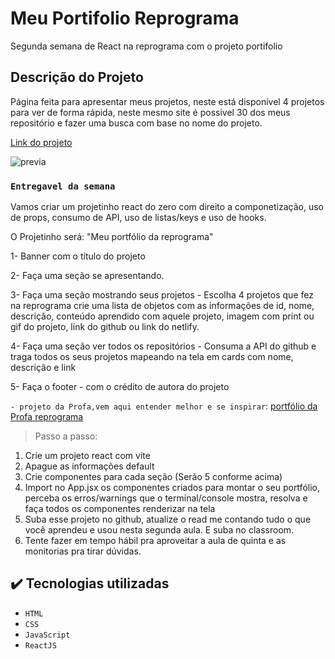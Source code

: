 # Meu Portifolio Reprograma
Segunda semana de React na reprograma com o projeto portifolio

## Descrição do Projeto
Página feita para apresentar meus projetos, neste está disponível 4 projetos para ver de forma rápida, neste mesmo site é possivel 30 dos meus repositório e fazer uma busca com base no nome do projeto. 

[Link do projeto](https://meu-portifolio-reprograma.netlify.app/)

![previa](meu-portifolio.gif)




### `Entregavel da semana` 
Vamos criar um projetinho react do zero com direito a componetização, uso de props, consumo de API, uso de listas/keys e uso de hooks.

O Projetinho será: "Meu portfólio da reprograma"

1- Banner com o título do projeto

2- Faça uma seção se apresentando.

3- Faça uma seção mostrando seus projetos - Escolha 4 projetos que fez na reprograma crie uma lista de objetos com as informações de id, nome, descrição, conteúdo aprendido com aquele projeto, imagem com print ou gif do projeto, link do github ou link do netlify.

4- Faça uma seção ver todos os repositórios - Consuma a API do github e traga todos os seus projetos mapeando na tela em cards com nome, descrição e link 

5- Faça o footer - com o crédito de autora do projeto

`- projeto da Profa,vem aqui entender melhor e se inspirar`: [ portfólio da Profa reprograma](https://exemplo-site2.netlify.app/) 

> Passo a passo:
1) Crie um projeto react com vite
2) Apague as informações default
3) Crie componentes para cada seção (Serão 5 conforme acima)
4) Import no App.jsx os componentes criados para montar o seu portfólio, perceba os erros/warnings que o terminal/console mostra, resolva e faça todos os componentes renderizar na tela 
5) Suba esse projeto no github, atualize o read me contando tudo o que você aprendeu e usou nesta segunda aula. E suba no classroom.
6) Tente fazer em tempo hábil pra aproveitar a aula de quinta e as monitorias pra tirar dúvidas.
## ✔️ Tecnologias utilizadas

- ``HTML``
- ``CSS``
- ``JavaScript``
- ``ReactJS``
